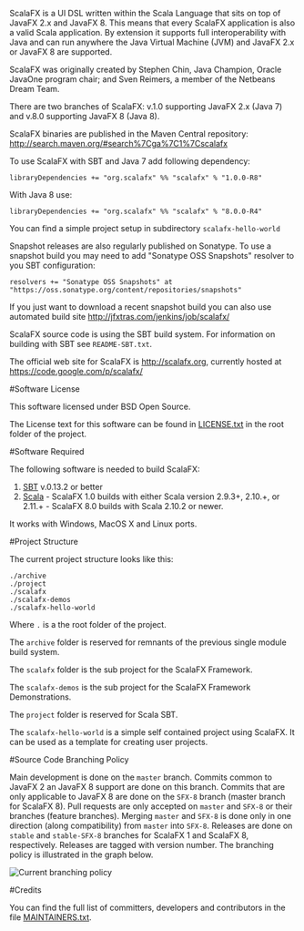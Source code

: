 ScalaFX is a UI DSL written within the Scala Language that sits on top of JavaFX
2.x and JavaFX 8. This means that every ScalaFX application is also a
valid Scala application. By extension it supports full interoperability with
Java and can run anywhere the Java Virtual Machine (JVM) and JavaFX 2.x or JavaFX 8 
are supported.

ScalaFX was originally created by Stephen Chin, Java Champion, Oracle JavaOne
program chair; and Sven Reimers, a member of the Netbeans Dream Team.

There are two branches of ScalaFX: v.1.0 supporting JavaFX 2.x (Java 7) and 
v.8.0 supporting JavaFX 8 (Java 8).

ScalaFX binaries are published in the Maven Central repository:
http://search.maven.org/#search%7Cga%7C1%7Cscalafx

To use ScalaFX with SBT and Java 7 add following dependency:

    libraryDependencies += "org.scalafx" %% "scalafx" % "1.0.0-R8"

With Java 8 use:

    libraryDependencies += "org.scalafx" %% "scalafx" % "8.0.0-R4"

You can find a simple project setup in subdirectory `scalafx-hello-world`

Snapshot releases are also regularly published on Sonatype. To use a snapshot
build you may need to add "Sonatype OSS Snapshots" resolver to you SBT 
configuration:

    resolvers += "Sonatype OSS Snapshots" at "https://oss.sonatype.org/content/repositories/snapshots" 

If you just want to download a recent snapshot build you can also use automated build site
http://jfxtras.com/jenkins/job/scalafx/

ScalaFX source code is using the SBT build system.
For information on building with SBT see `README-SBT.txt`. 

The official web site for ScalaFX is http://scalafx.org, 
currently hosted at https://code.google.com/p/scalafx/


#Software License

This software licensed under BSD Open Source.

The License text for this software can be found in [LICENSE.txt](LICENSE.txt) in the root
folder of the project.


#Software Required

The following software is needed to build ScalaFX:

  1. [SBT](http://www.scala-sbt.org/) v.0.13.2 or better
  2. [Scala](http://www.scala.org/)
    - ScalaFX 1.0 builds with either Scala version 2.9.3+, 2.10.+, or 2.11.+ 
    - ScalaFX 8.0 builds with Scala 2.10.2 or newer. 
  
It works with Windows, MacOS X and Linux ports.


#Project Structure

The current project structure looks like this:

    ./archive
    ./project
    ./scalafx
    ./scalafx-demos
    ./scalafx-hello-world

Where `.` is a the root folder of the project.

The `archive` folder is reserved for remnants of the previous single module
build system.

The `scalafx` folder is the sub project for the ScalaFX Framework.

The `scalafx-demos` is the sub project for the ScalaFX Framework Demonstrations.

The `project` folder is reserved for Scala SBT.

The `scalafx-hello-world` is a simple self contained project using ScalaFX. 
It can be used as a template for creating user projects.


#Source Code Branching Policy

Main development is done on the `master` branch. 
Commits common to JavaFX 2 an JavaFX 8 support are done on this branch. 
Commits that are only applicable to JavaFX 8 are done on the `SFX-8` branch (master branch for ScalaFX 8). 
Pull requests are only accepted on `master` and `SFX-8` or their branches (feature branches). 
Merging `master` and `SFX-8` is done only in one direction (along compatibility) from `master` into `SFX-8`.
Releases are done on `stable` and `stable-SFX-8` branches for ScalaFX 1 and ScalaFX 8, respectively.
Releases are tagged with version number. 
The branching policy is illustrated in the graph below.

![Current branching policy](http://scalafx.github.io/images/scalafx-branching-policy-1.png)

#Credits
   
You can find the full list of committers, developers and contributors in
the file [MAINTAINERS.txt](MAINTAINERS.txt).
